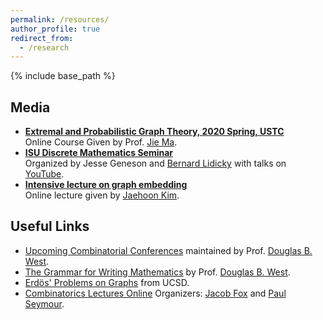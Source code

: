 ```yaml
---
permalink: /resources/
author_profile: true
redirect_from:
  - /research
---
```


{% include base_path %}

## Media

- [**Extremal and Probabilistic Graph Theory, 2020 Spring, USTC**](http://staff.ustc.edu.cn/~jiema/ExtrGT2020/)  
Online Course Given by Prof. [Jie Ma](http://staff.ustc.edu.cn/~jiema/).
- [**ISU Discrete Mathematics Seminar**](http://lidicky.name/dmseminar/index.html)  
  Organized by Jesse Geneson and [Bernard Lidicky](http://lidicky.name/) with talks on [YouTube](https://www.youtube.com/channel/UCo-5ZSYnV7U3gHO2X9omCdg).
- [**Intensive lecture on graph embedding**](https://www.youtube.com/watch?v=t3vUwAOhsZ4&list=PLu06QHBZ8gatmrDKVm8g4piPRQyW8QDUZ)  
  Online lecture given by [Jaehoon Kim](https://sites.google.com/view/jaehoon-kim/home).
  

## Useful Links

- [Upcoming Combinatorial Conferences](https://faculty.math.illinois.edu/~west/meetlist.html) maintained by Prof. [Douglas B. West][west].
- [The Grammar for Writing Mathematics](https://faculty.math.illinois.edu/~west/grammar.html) by Prof. [Douglas B. West][west].
- [Erdös' Problems on Graphs](http://www.math.ucsd.edu/~erdosproblems/) from UCSD.
- [Combinatorics Lectures Online](https://web.math.princeton.edu/~pds/onlinetalks/talks.html) Organizers: [Jacob Fox](https://stanford.edu/~jacobfox/) and [Paul Seymour](https://web.math.princeton.edu/~pds/).

[west]: https://faculty.math.illinois.edu/~west/
